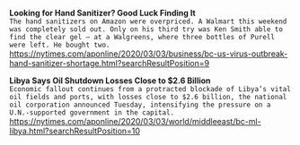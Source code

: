 **Looking for Hand Sanitizer? Good Luck Finding It**\
`The hand sanitizers on Amazon were overpriced. A Walmart this weekend was completely sold out. Only on his third try was Ken Smith able to find the clear gel — at a Walgreens, where three bottles of Purell were left. He bought two.`\
https://nytimes.com/aponline/2020/03/03/business/bc-us-virus-outbreak-hand-sanitizer-shortage.html?searchResultPosition=9

**Libya Says Oil Shutdown Losses Close to $2.6 Billion**\
`Economic fallout continues from a protracted blockade of Libya’s vital oil fields and ports, with losses close to $2.6 billion, the national oil corporation announced Tuesday, intensifying the pressure on a U.N.-supported government in the capital.`\
https://nytimes.com/aponline/2020/03/03/world/middleeast/bc-ml-libya.html?searchResultPosition=10

